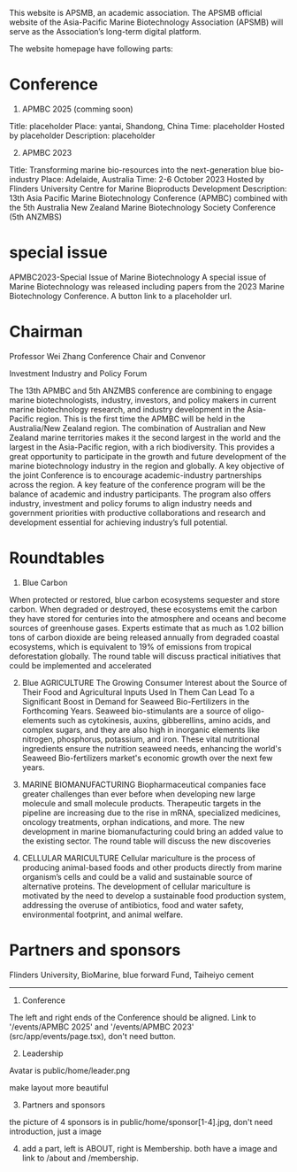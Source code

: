 This website is APSMB, an academic association. The APSMB official website of the Asia-Pacific Marine Biotechnology Association (APSMB) will serve as the Association’s long-term digital platform.

The website homepage have following parts:

# Conference

1. APMBC 2025 (comming soon)

Title: placeholder
Place: yantai, Shandong, China
Time: placeholder
Hosted by placeholder
Description: placeholder


2. APMBC 2023

Title: Transforming marine bio-resources into the next-generation blue bio-industry
Place: Adelaide, Australia
Time: 2-6 October 2023
Hosted by Flinders University Centre for Marine Bioproducts Development
Description: 13th Asia Pacific Marine Biotechnology Conference (APMBC) combined with the 5th Australia New Zealand Marine Biotechnology Society Conference (5th ANZMBS)

# special issue

APMBC2023-Special Issue of Marine Biotechnology
A special issue of Marine Biotechnology was released including papers from the 2023 Marine Biotechnology Conference. 
A button link to a placeholder url.

# Chairman

Professor Wei Zhang  Conference Chair and Convenor

Investment Industry and Policy Forum

The 13th APMBC and 5th ANZMBS  conference are combining to engage  marine biotechnologists, industry,  investors, and policy makers in  current marine biotechnology  research, and industry development  in the Asia-Pacific region.
This is the first time the APMBC will  be held in the Australia/New Zealand  region. The combination of Australian  and New Zealand marine territories  makes it the second largest in the
world and the largest in the Asia-Pacific  region, with a rich biodiversity.
This provides a great opportunity  to participate in the growth and  future development of the marine
biotechnology industry in the region  and globally.
A key objective of the joint Conference  is to encourage academic-industry  partnerships across the region.
A key feature of the conference  program will be the balance of  academic and industry participants.
The program also offers industry,  investment and policy forums to  align industry needs and government
priorities with productive collaborations  and research and development  essential for achieving industry’s full  potential.

# Roundtables

1. Blue Carbon

When protected or restored, blue carbon ecosystems sequester and store carbon. 
When degraded or destroyed, these ecosystems emit the carbon they have stored for centuries into the atmosphere and oceans and become sources of greenhouse gases. Experts estimate that as much as 1.02 billion tons of carbon dioxide are being released annually from degraded coastal ecosystems, which is equivalent to 19% of emissions from tropical deforestation globally. The round table will discuss practical initiatives that could be implemented and accelerated

2. Blue AGRICULTURE
The Growing Consumer Interest about the Source of Their Food and Agricultural Inputs Used In Them Can Lead To a Significant Boost in Demand for Seaweed Bio-Fertilizers in the Forthcoming Years. Seaweed bio-stimulants are a source of oligo-elements such as cytokinesis, auxins, gibberellins, amino acids, and complex sugars, and they are also high in inorganic elements like nitrogen, phosphorus, potassium, and iron. These vital nutritional ingredients ensure the nutrition seaweed needs, enhancing the world's Seaweed Bio-fertilizers market's economic growth over the next few years.

3. MARINE BIOMANUFACTURING
Biopharmaceutical companies face greater challenges than ever before when developing new large molecule and small molecule products. Therapeutic targets in the pipeline are increasing due to the rise in mRNA, specialized medicines, oncology treatments, orphan indications, and more. The new development in marine biomanufacturing could bring an added value to the existing sector. The round table will discuss the new discoveries

4. CELLULAR MARICULTURE
Cellular mariculture is the process of producing animal-based foods and other products directly from marine organism’s cells and could be a valid and sustainable source of alternative proteins. The development of cellular mariculture is motivated by the need to develop a sustainable food production system, addressing the overuse of antibiotics, food and water safety, environmental footprint, and animal welfare.

# Partners and sponsors

Flinders University, BioMarine, blue forward Fund, Taiheiyo cement

---


1. Conference 

The left and right ends of the Conference should be aligned. Link to '/events/APMBC 2025' and '/events/APMBC 2023' (src/app/events/page.tsx), don't need button.

2. Leadership

Avatar is public/home/leader.png

make layout more beautiful

3. Partners and sponsors

the picture of 4 sponsors is in public/home/sponsor[1-4].jpg, don't need introduction, just a image

4. add a part, left is ABOUT, right is Membership. both have a image and link to /about and /membership.

